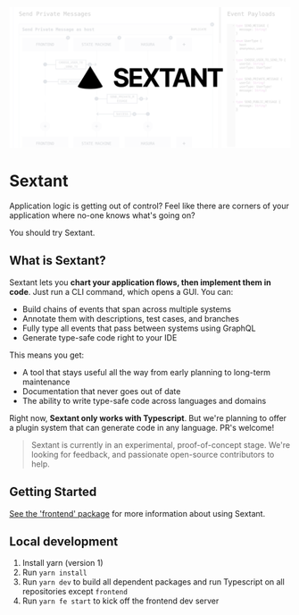 ![Sextant](./assets/social-card.png "Sextant Logo")

# Sextant

Application logic is getting out of control? Feel like there are corners of your application where no-one knows what's going on?

You should try Sextant.

## What is Sextant?

Sextant lets you **chart your application flows, then implement them in code**. Just run a CLI command, which opens a GUI. You can:

- Build chains of events that span across multiple systems
- Annotate them with descriptions, test cases, and branches
- Fully type all events that pass between systems using GraphQL
- Generate type-safe code right to your IDE

This means you get:

- A tool that stays useful all the way from early planning to long-term maintenance
- Documentation that never goes out of date
- The ability to write type-safe code across languages and domains

Right now, **Sextant only works with Typescript**. But we're planning to offer a plugin system that can generate code in any language. PR's welcome!

> Sextant is currently in an experimental, proof-of-concept stage. We're looking for feedback, and passionate open-source contributors to help.

## Getting Started

[See the 'frontend' package](./packages/frontend) for more information about using Sextant.

## Local development

1. Install yarn (version 1)
2. Run `yarn install`
3. Run `yarn dev` to build all dependent packages and run Typescript on all repositories except `frontend`
4. Run `yarn fe start` to kick off the frontend dev server
